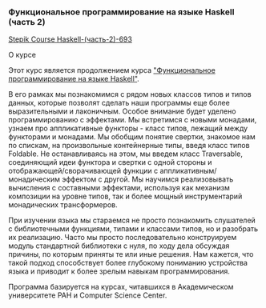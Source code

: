 ### Функциональное программирование на языке Haskell (часть 2)

[Stepik Course Haskell-(часть-2)-693](https://stepik.org/course/%D0%A4%D1%83%D0%BD%D0%BA%D1%86%D0%B8%D0%BE%D0%BD%D0%B0%D0%BB%D1%8C%D0%BD%D0%BE%D0%B5-%D0%BF%D1%80%D0%BE%D0%B3%D1%80%D0%B0%D0%BC%D0%BC%D0%B8%D1%80%D0%BE%D0%B2%D0%B0%D0%BD%D0%B8%D0%B5-%D0%BD%D0%B0-%D1%8F%D0%B7%D1%8B%D0%BA%D0%B5-Haskell-(%D1%87%D0%B0%D1%81%D1%82%D1%8C-2)-693/syllabus)

О курсе

Этот курс является продолжением курса ["Функциональное программирование на языке Haskell"](https://stepik.org/course/%D0%A4%D1%83%D0%BD%D0%BA%D1%86%D0%B8%D0%BE%D0%BD%D0%B0%D0%BB%D1%8C%D0%BD%D0%BE%D0%B5-%D0%BF%D1%80%D0%BE%D0%B3%D1%80%D0%B0%D0%BC%D0%BC%D0%B8%D1%80%D0%BE%D0%B2%D0%B0%D0%BD%D0%B8%D0%B5-%D0%BD%D0%B0-%D1%8F%D0%B7%D1%8B%D0%BA%D0%B5-Haskell-75/syllabus).

В его рамках мы познакомимся с рядом новых классов типов и типов данных, которые позволят сделать наши программы еще более выразительными и лаконичным. Особое внимание будет уделено программированию с эффектами. Мы встретимся с новыми монадами, узнаем про аппликативные функторы - класс типов, лежащий между функторами и монадами. Мы обобщим понятие свертки, знакомое нам по спискам, на произвольные контейнерные типы, введя класс типов Foldable. Не останавливаясь на этом, мы введем класс Traversable, соединяющий идеи функтора и свертки с одной стороны и отображающей/сворачивающей функции с аппликативным/монадическим эффектом с другой. Мы научимся реализовывать вычисления с составными эффектами, используя как механизм композиции на уровне типов, так и более мощный инструментарий монадических трансформеров.

При изучении языка мы стараемся не просто познакомить слушателей с библиотечными функциями, типами и классами типов, но и разобрать их реализацию. Часто мы просто последовательно конструируем модуль стандартной библиотеки с нуля, по ходу дела обсуждая причины, по которым приняты те или иные решения. Нам кажется, что такой подход способствует более глубокому пониманию устройства языка и приводит к более зрелым навыкам программирования.

Программа базируется на курсах, читавшихся в Академическом университете РАН и Computer Science Center.
